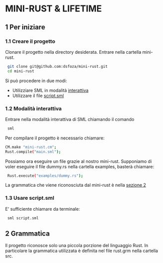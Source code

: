 # MINI-RUST & LIFETIME
## 1 Per iniziare
### 1.1 Creare il progetto
Clonare il progetto nella directory desiderata. Entrare nella cartella mini-rust.
```sh
 git clone git@github.com:dsfoza/mini-rust.git
 cd mini-rust
```   
Si può procedere in due modi:
- Utilizziare SML in modalità [interattiva](https://github.com/dsfoza/mini-rust#12-modalità-interattiva)
- Utilizzare il file [script.sml](https://github.com/dsfoza/mini-rust#13-usare-scriptsml)

### 1.2 Modalità interattiva 
Entrare nella modalità interattiva di SML chiamando il comando 
```sh
 sml
``` 
Per compilare il progetto è necessario chiamare:
```sh
CM.make "mini-rust.cm";
Rust.compile("main.sml");
``` 
Possiamo ora eseguire un file grazie al nostro mini-rust. Supponiamo di voler
eseguire il file dummy.rs nella cartella examples, basterà chiamare:
```sh
 Rust.execute("examples/dummy.rs");
```
La grammatica che viene riconosciuta dal mini-rust è nella [sezione 2](https://github.com/dsfoza/mini-rust#2-grammatica) 

### 1.3 Usare script.sml 
E' sufficiente chiamare da terminale:
```sh
 sml script.sml
``` 
## 2 Grammatica
Il progetto riconosce solo una piccola porzione del linguaggio Rust. In particolare la grammatica utilizzata è definita nel file rust.grm nella cartella src.
